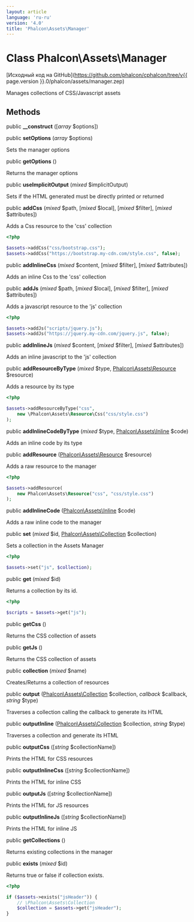 ```yaml
---
layout: article
language: 'ru-ru'
version: '4.0'
title: 'Phalcon\Assets\Manager'
---
```

# Class **Phalcon\Assets\Manager**

[Исходный код на GitHub](https://github.com/phalcon/cphalcon/tree/v{{ page.version }}.0/phalcon/assets/manager.zep)

Manages collections of CSS/Javascript assets

## Methods

public **__construct** ([*array* $options])

public **setOptions** (*array* $options)

Sets the manager options

public **getOptions** ()

Returns the manager options

public **useImplicitOutput** (*mixed* $implicitOutput)

Sets if the HTML generated must be directly printed or returned

public **addCss** (*mixed* $path, [*mixed* $local], [*mixed* $filter], [*mixed* $attributes])

Adds a Css resource to the 'css' collection

```php
<?php

$assets->addCss("css/bootstrap.css");
$assets->addCss("https://bootstrap.my-cdn.com/style.css", false);

```

public **addInlineCss** (*mixed* $content, [*mixed* $filter], [*mixed* $attributes])

Adds an inline Css to the 'css' collection

public **addJs** (*mixed* $path, [*mixed* $local], [*mixed* $filter], [*mixed* $attributes])

Adds a javascript resource to the 'js' collection

```php
<?php

$assets->addJs("scripts/jquery.js");
$assets->addJs("https://jquery.my-cdn.com/jquery.js", false);

```

public **addInlineJs** (*mixed* $content, [*mixed* $filter], [*mixed* $attributes])

Adds an inline javascript to the 'js' collection

public **addResourceByType** (*mixed* $type, [Phalcon\Assets\Resource](Phalcon_Assets_Resource) $resource)

Adds a resource by its type

```php
<?php

$assets->addResourceByType("css",
    new \Phalcon\Assets\Resource\Css("css/style.css")
);

```

public **addInlineCodeByType** (*mixed* $type, [Phalcon\Assets\Inline](Phalcon_Assets_Inline) $code)

Adds an inline code by its type

public **addResource** ([Phalcon\Assets\Resource](Phalcon_Assets_Resource) $resource)

Adds a raw resource to the manager

```php
<?php

$assets->addResource(
    new Phalcon\Assets\Resource("css", "css/style.css")
);

```

public **addInlineCode** ([Phalcon\Assets\Inline](Phalcon_Assets_Inline) $code)

Adds a raw inline code to the manager

public **set** (*mixed* $id, [Phalcon\Assets\Collection](Phalcon_Assets_Collection) $collection)

Sets a collection in the Assets Manager

```php
<?php

$assets->set("js", $collection);

```

public **get** (*mixed* $id)

Returns a collection by its id.

```php
<?php

$scripts = $assets->get("js");

```

public **getCss** ()

Returns the CSS collection of assets

public **getJs** ()

Returns the CSS collection of assets

public **collection** (*mixed* $name)

Creates/Returns a collection of resources

public **output** ([Phalcon\Assets\Collection](Phalcon_Assets_Collection) $collection, *callback* $callback, *string* $type)

Traverses a collection calling the callback to generate its HTML

public **outputInline** ([Phalcon\Assets\Collection](Phalcon_Assets_Collection) $collection, *string* $type)

Traverses a collection and generate its HTML

public **outputCss** ([*string* $collectionName])

Prints the HTML for CSS resources

public **outputInlineCss** ([*string* $collectionName])

Prints the HTML for inline CSS

public **outputJs** ([*string* $collectionName])

Prints the HTML for JS resources

public **outputInlineJs** ([*string* $collectionName])

Prints the HTML for inline JS

public **getCollections** ()

Returns existing collections in the manager

public **exists** (*mixed* $id)

Returns true or false if collection exists.

```php
<?php

if ($assets->exists("jsHeader")) {
    // \Phalcon\Assets\Collection
    $collection = $assets->get("jsHeader");
}

```